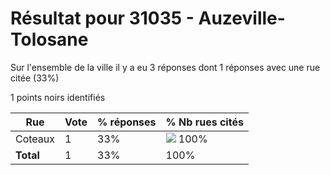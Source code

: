 # Résultat pour 31035 - Auzeville-Tolosane

Sur l'ensemble de la ville il y a eu 3 réponses dont 1 réponses avec une rue citée (33%)

1 points noirs identifiés

| Rue | Vote | % réponses | % Nb rues cités|
|-----|------|------------|----------------|
| Coteaux | 1 | 33% | <img src="../../img/bar_100.gif" />&nbsp;100%|
| **Total** | 1 | 33% | 100%|
